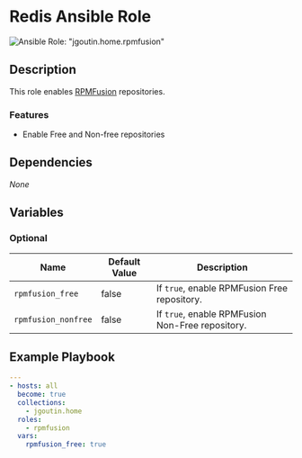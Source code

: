 # Redis Ansible Role

![Ansible Role: "jgoutin.home.rpmfusion"](https://github.com/JGoutin/ansible_home/workflows/Ansible%20Role:%20%22jgoutin.home.rpmfusion%22/badge.svg)

## Description

This role enables [RPMFusion](https://rpmfusion.org) repositories.

### Features

* Enable Free and Non-free repositories
    
## Dependencies

*None*

## Variables

### Optional

| Name           | Default Value | Description                        |
| -------------- | ------------- | -----------------------------------|
| `rpmfusion_free`| false | If `true`, enable RPMFusion Free repository.
| `rpmfusion_nonfree`| false | If `true`, enable RPMFusion Non-Free repository.

## Example Playbook

```yaml
---
- hosts: all
  become: true
  collections:
    - jgoutin.home
  roles:
    - rpmfusion
  vars:
    rpmfusion_free: true
```
